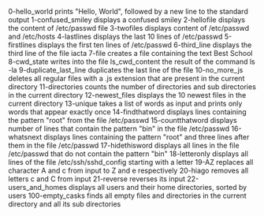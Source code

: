 0-hello_world prints "Hello, World", followed by a new line to the standard output
1-confused_smiley displays a confused smiley
2-hellofile displays the content of /etc/passwd file
3-twofiles displays content of /etc/passwd and /etc/hosts
4-lastlines displays the last 10 lines of /etc/passwd
5-firstlines displays the first ten lines of /etc/passwd
6-third_line displays the third line of the file iacta
7-file creates a file containing the text Best School
8-cwd_state writes into the file ls_cwd_content the result of the command ls -la
9-duplicate_last_line duplicates the last line of the file
10-no_more_js deletes all regular files with a .js extension that are present in the current directory
11-directories counts the number of directories and sub directories in the current directory
12-newest_files displays the 10 newest files in the current directory
13-unique takes a list of words as input and prints only words that appear exactly once
14-findthatword displays lines containing the pattern "root" from the file /etc/passwd
15-countthatword displays number of lines that contain the pattern "bin" in the file /etc/passwd
16-whatsnext displays lines containing the pattern "root" and three lines after them in the file /etc/passwd
17-hidethisword displays all lines in the file /etc/passwd that do not contain the pattern "bin"
18-letteronly displays all lines of the file /etc/ssh/sshd_config starting with a letter
19-AZ replaces all character A and c from input to Z and e respectively
20-hiago removes all letters c and C from input
21-reverse reverses its input
22-users_and_homes displays all users and their home directories, sorted by users
100-empty_casks finds all empty files and directories in the current directory and all its sub directories
